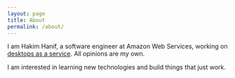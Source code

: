 ```yaml
---
layout: page
title: About
permalink: /about/
---
```


I am Hakim Hanif, a software engineer at Amazon Web Services, working on [desktops as a service](http://aws.amazon.com/workspaces/). All opinions are my own. 

I am interested in learning new technologies and build things that just work.
